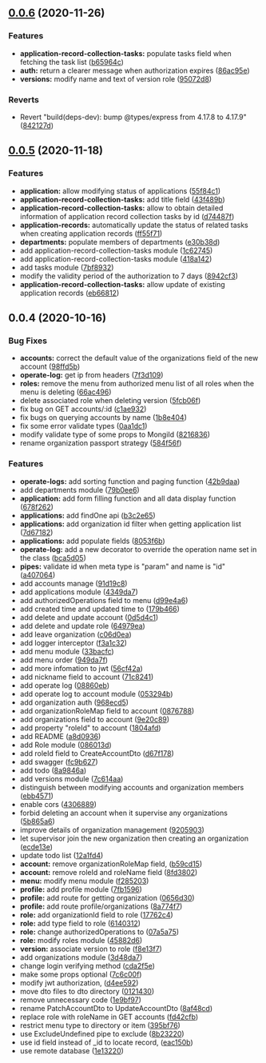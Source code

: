 ## [0.0.6](https://github.com/vspirit803/sora-flow-be/compare/v0.0.5...v0.0.6) (2020-11-26)


### Features

* **application-record-collection-tasks:** populate tasks field when fetching the task list ([b65964c](https://github.com/vspirit803/sora-flow-be/commit/b65964cc17904e36a5bb714fe95fef79aa8605d5))
* **auth:** return a clearer message when authorization expires ([86ac95e](https://github.com/vspirit803/sora-flow-be/commit/86ac95e452ca1a435814f322b0435de18bd790c9))
* **versions:** modify name and text of version role ([95072d8](https://github.com/vspirit803/sora-flow-be/commit/95072d8a20458251c543b22f7017343448d94e3e))


### Reverts

* Revert "build(deps-dev): bump @types/express from 4.17.8 to 4.17.9" ([842127d](https://github.com/vspirit803/sora-flow-be/commit/842127d2e23066a0b660254b5430ec32718bae04))



## [0.0.5](https://github.com/vspirit803/sora-flow-be/compare/v0.0.4...v0.0.5) (2020-11-18)


### Features

* **application:** allow modifying status of applications ([55f84c1](https://github.com/vspirit803/sora-flow-be/commit/55f84c12f08e378b036ec66e48f423af05542af0))
* **application-record-collection-tasks:** add title field ([43f489b](https://github.com/vspirit803/sora-flow-be/commit/43f489bac2ebec810ebb4294de150e10996e4c63))
* **application-record-collection-tasks:** allow to obtain detailed information of application record collection tasks by id ([d74487f](https://github.com/vspirit803/sora-flow-be/commit/d74487fddee8280c31cfd0016c0cbe79ccc663b0))
* **application-records:** automatically update the status of related tasks when creating application records ([ff55f71](https://github.com/vspirit803/sora-flow-be/commit/ff55f71a1b8fadec1c08cf8278dafb2df0d87aa6))
* **departments:** populate members of departments ([e30b38d](https://github.com/vspirit803/sora-flow-be/commit/e30b38ded7b08c3174e74798e3a02e0a80cbd38b))
* add application-record-collection-tasks module ([1c62745](https://github.com/vspirit803/sora-flow-be/commit/1c62745b4b57babf32dcdb2437ca3df3a35b4568))
* add application-record-collection-tasks module ([418a142](https://github.com/vspirit803/sora-flow-be/commit/418a142c0a4898477f9259fcc044a09fe7a5ce60))
* add tasks module ([7bf8932](https://github.com/vspirit803/sora-flow-be/commit/7bf8932b9b0a3c7c14ff5de49e350eddc8b7a2af))
* modify the validity period of the authorization to 7 days ([8942cf3](https://github.com/vspirit803/sora-flow-be/commit/8942cf32d16de5841a4c11836ecd3a4ce741f506))
* **application-record-collection-tasks:** allow update of existing application records ([eb66812](https://github.com/vspirit803/sora-flow-be/commit/eb6681251f3afe56c77cc67701b9678faa84d429))



## 0.0.4 (2020-10-16)


### Bug Fixes

* **accounts:** correct the default value of the organizations field of the new account ([98ffd5b](https://github.com/vspirit803/sora-flow-be/commit/98ffd5b5bb8e73ed88afcf67dae673eba85b4fb8))
* **operate-log:** get ip from headers ([7f3d109](https://github.com/vspirit803/sora-flow-be/commit/7f3d10980a8ebfa2364c507c951722b34f21ac16))
* **roles:** remove the menu from authorized menu list of all roles when the menu is deleting ([66ac496](https://github.com/vspirit803/sora-flow-be/commit/66ac496f7430ba63f5e943f5eec2fb01509a602d))
* delete associated role when deleting version ([5fcb06f](https://github.com/vspirit803/sora-flow-be/commit/5fcb06fa47799114368953bb1d79c3146c5c6177))
* fix bug on GET accounts/:id ([c1ae932](https://github.com/vspirit803/sora-flow-be/commit/c1ae9326058586b90737df063af6a073df1806f3))
* fix bugs on querying accounts by name ([1b8e404](https://github.com/vspirit803/sora-flow-be/commit/1b8e404dd8ec0728db102d06b6476d69c161bbe0))
* fix some error validate types ([0aa1dc1](https://github.com/vspirit803/sora-flow-be/commit/0aa1dc1060b99de15a1ed76b50da0c5a5d3f5421))
* modify validate type of some props to MongiId ([8216836](https://github.com/vspirit803/sora-flow-be/commit/8216836ee9fdd7bd5515571fec9fe2f8c99d7807))
* rename organization passport strategy ([584f56f](https://github.com/vspirit803/sora-flow-be/commit/584f56f0d8f18c2d2ed3131b8447996f4572f0bc))


### Features

* **operate-logs:** add sorting function and paging function ([42b9daa](https://github.com/vspirit803/sora-flow-be/commit/42b9daabd6bb8e2a4af53b4b9606be3eae71ac75))
* add departments module ([79b0ee6](https://github.com/vspirit803/sora-flow-be/commit/79b0ee62291b06ac795da798059ae87e4253b548))
* **application:** add form filling function and all data display function ([678f262](https://github.com/vspirit803/sora-flow-be/commit/678f262318c205ff72fdadb1f0bfd36a16d6d2ab))
* **applications:** add findOne api ([b3c2e65](https://github.com/vspirit803/sora-flow-be/commit/b3c2e65b695255426e7382d16994da1c3261a9ae))
* **applications:** add organization id filter when getting application list ([7d67182](https://github.com/vspirit803/sora-flow-be/commit/7d67182436b147bb602968836cfeedf92d7cdf6d))
* **applications:** add populate fields ([8053f6b](https://github.com/vspirit803/sora-flow-be/commit/8053f6bae9ae342f4cf6744d6bd269d879beb295))
* **operate-log:** add a new decorator to override the operation name set in the class ([bca5d05](https://github.com/vspirit803/sora-flow-be/commit/bca5d05e346c2a75596dc3c0898990dcb21b089c))
* **pipes:** validate id when meta type is "param" and name is "id" ([a407064](https://github.com/vspirit803/sora-flow-be/commit/a407064516d3f331bf908bbb76f8eae872bd548e))
* add accounts manage ([91d19c8](https://github.com/vspirit803/sora-flow-be/commit/91d19c85fd109e8debb998d4b864efa86bcda795))
* add applications module ([4349da7](https://github.com/vspirit803/sora-flow-be/commit/4349da721d23c41d2b0e78c762ba977ecae7d55a))
* add authorizedOperations field to menu ([d99e4a6](https://github.com/vspirit803/sora-flow-be/commit/d99e4a600c575be414b2e6800e1be5fd2b1bc74a))
* add created time and updated time to ([179b466](https://github.com/vspirit803/sora-flow-be/commit/179b4664ee45dc37db6e3d993321dd82f789fd79))
* add delete and update account ([0d5d4c1](https://github.com/vspirit803/sora-flow-be/commit/0d5d4c19546b02a9159b3ec8b2f2c658e44a6c6d))
* add delete and update role ([64979ea](https://github.com/vspirit803/sora-flow-be/commit/64979ea3bae1fb5523f65cccf901e7f859ad8c2e))
* add leave organization ([c06d0ea](https://github.com/vspirit803/sora-flow-be/commit/c06d0ea150266f007d9f088c8729233c9fb85ec8))
* add logger interceptor ([f3a1c32](https://github.com/vspirit803/sora-flow-be/commit/f3a1c327ac3cb25580e49868f26c1d57d78c7649))
* add menu module ([33bacfc](https://github.com/vspirit803/sora-flow-be/commit/33bacfc479555c0ddf7cf0633d4512c886999042))
* add menu order ([949da7f](https://github.com/vspirit803/sora-flow-be/commit/949da7f4487f1a51a710e30aefed1b6092235650))
* add more infomation to jwt ([56cf42a](https://github.com/vspirit803/sora-flow-be/commit/56cf42ac500a4df423dd74483971620d74c28994))
* add nickname field to account ([71c8241](https://github.com/vspirit803/sora-flow-be/commit/71c824190f54fec8fa4bb0bfff0b58b6c7cd5d67))
* add operate log ([08860eb](https://github.com/vspirit803/sora-flow-be/commit/08860ebc57576c5ca8a53c6e88fe3c85f688840c))
* add operate log to account module ([053294b](https://github.com/vspirit803/sora-flow-be/commit/053294b13377e406c71cd31dc880a0d4d862e872))
* add organization auth ([968ecd5](https://github.com/vspirit803/sora-flow-be/commit/968ecd529e64f3d0d17a372ee5662197f1aafcb7))
* add organizationRoleMap field to account ([0876788](https://github.com/vspirit803/sora-flow-be/commit/08767885a6f148410f134021f2d9b9579ba031b6))
* add organizations field to account ([9e20c89](https://github.com/vspirit803/sora-flow-be/commit/9e20c89bb64a6d7b8dacf88e6c909e61c1eaffa3))
* add property "roleId" to account ([1804afd](https://github.com/vspirit803/sora-flow-be/commit/1804afd95f48c669c4f4838485a1c32facd497b9))
* add README ([a8d0936](https://github.com/vspirit803/sora-flow-be/commit/a8d09362d52ef6dbf14da15bdd72f07cd6a60f25))
* add Role module ([086013d](https://github.com/vspirit803/sora-flow-be/commit/086013de68e9de7b61d0f4274189036ca50895b3))
* add roleId field to CreateAccountDto ([d67f178](https://github.com/vspirit803/sora-flow-be/commit/d67f17893be29bcf70fdf44a92391177fa874c74))
* add swagger ([fc9b627](https://github.com/vspirit803/sora-flow-be/commit/fc9b62719f43701d489f3392dc97fba061bc1557))
* add todo ([8a9846a](https://github.com/vspirit803/sora-flow-be/commit/8a9846a7d75ba03bd29d8878fea6828590342bd5))
* add versions module ([7c614aa](https://github.com/vspirit803/sora-flow-be/commit/7c614aa8a8e2ba97e6130bc97dd7833a86364ddb))
* distinguish between modifying accounts and organization members ([ebb4571](https://github.com/vspirit803/sora-flow-be/commit/ebb45716cc5a23ea1e4ccfa35ae6a26806750b6c))
* enable cors ([4306889](https://github.com/vspirit803/sora-flow-be/commit/430688991cad7e57ea610c013171de193f4cb4ba))
* forbid deleting an account when it supervise any organizations ([5b865a6](https://github.com/vspirit803/sora-flow-be/commit/5b865a6d783e8e70c7224e8bdf3ed474c848d151))
* improve details of organization management ([9205903](https://github.com/vspirit803/sora-flow-be/commit/920590342f8624aa8234284fe028b24c373ed922))
* let supervisor join the new organization then creating an organization ([ecde13e](https://github.com/vspirit803/sora-flow-be/commit/ecde13e1512f46e7fe4ca08910214b3b5c7f2d38))
* update todo list ([12a1fd4](https://github.com/vspirit803/sora-flow-be/commit/12a1fd4f7c9d5eafdd5f883d111a453a99572752))
* **account:** remove organizationRoleMap field, ([b59cd15](https://github.com/vspirit803/sora-flow-be/commit/b59cd1594208054704d94a3c7fd3b414b51ea855))
* **account:** remove roleId and roleName field ([8fd3802](https://github.com/vspirit803/sora-flow-be/commit/8fd38022a9dd5994a493ae500027b0f4158ff3b8))
* **menu:** modify menu module ([f285203](https://github.com/vspirit803/sora-flow-be/commit/f285203268b11b317712633e855fa6c24b0f2204))
* **profile:** add profile module ([7fb1596](https://github.com/vspirit803/sora-flow-be/commit/7fb15969fc94506008712113f4fa29d759474211))
* **profile:** add route for getting organization ([0656d30](https://github.com/vspirit803/sora-flow-be/commit/0656d30add1701dbe01a844b9b471b874bb1db8f))
* **profile:** add route profile/organizations ([8a774f7](https://github.com/vspirit803/sora-flow-be/commit/8a774f7cc20086e077ce3fcea8934df224ea9a87))
* **role:** add organizationId field to role ([17762c4](https://github.com/vspirit803/sora-flow-be/commit/17762c414461caad103ea3f8e6bd7df458318bd1))
* **role:** add type field to role ([6140312](https://github.com/vspirit803/sora-flow-be/commit/6140312f04e3e2a98dac3324410ca5c08ae27659))
* **role:** change authorizedOperations to ([07a5a75](https://github.com/vspirit803/sora-flow-be/commit/07a5a7569b5a6eda6c1049f025772c1a405d9d4b))
* **role:** modify roles module ([45882d6](https://github.com/vspirit803/sora-flow-be/commit/45882d65a5d5732e4d930d790bb0a412c300d985))
* **version:** associate version to role ([f8e13f7](https://github.com/vspirit803/sora-flow-be/commit/f8e13f70b14183ea2a2ba0e3a7e680a0b834f5f5))
* add organizations module ([3d48da7](https://github.com/vspirit803/sora-flow-be/commit/3d48da710f089779b1d83770520e5fc3b5a364f4))
* change login verifying method ([cda2f5e](https://github.com/vspirit803/sora-flow-be/commit/cda2f5eccc7a2c29295a625b6d418499ec4783b6))
* make some props optional ([7c6c00f](https://github.com/vspirit803/sora-flow-be/commit/7c6c00f3c1be66849ee5e593d378e17594a14ab3))
* modify jwt authorization, ([d4ee592](https://github.com/vspirit803/sora-flow-be/commit/d4ee592f551fdfc666de4db06b530ddb6f02a876))
* move dto files to dto directory ([0121430](https://github.com/vspirit803/sora-flow-be/commit/01214308b7e022244f635a9ff7609469331727aa))
* remove unnecessary code ([1e9bf97](https://github.com/vspirit803/sora-flow-be/commit/1e9bf9700059b1a5e99e247f7dd08412e5ebbdbc))
* rename PatchAccountDto to UpdateAccountDto ([8af48cd](https://github.com/vspirit803/sora-flow-be/commit/8af48cd9764542a66de04155744302137cc6b2a1))
* replace role with roleName in GET accounts ([fd42cfb](https://github.com/vspirit803/sora-flow-be/commit/fd42cfb3b26e8c19218ff86fb45b28a770a552c0))
* restrict menu type to directory or item ([395bf76](https://github.com/vspirit803/sora-flow-be/commit/395bf76be42c4b8b6cb2a05365e58e2c4f7a5ab0))
* use ExcludeUndefined pipe to exclude ([8b23220](https://github.com/vspirit803/sora-flow-be/commit/8b23220c0c9a009aad109395f50e7ec8de3cab69))
* use id field instead of _id to locate record, ([eac150b](https://github.com/vspirit803/sora-flow-be/commit/eac150bccc00a9d1950c6cb7a14e243fc8507203))
* use remote database ([1e13220](https://github.com/vspirit803/sora-flow-be/commit/1e1322024c63f26c9737fca4fe1c04a8c315c2bb))



